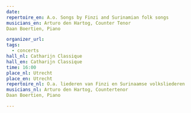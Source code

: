 ```yaml
---
date:
repertoire_en: A.o. Songs by Finzi and Surinamian folk songs
musicians_en: Arturo den Hartog, Counter Tenor
Daan Boertien, Piano

organizer_url: 
tags:
  - concerts
hall_nl: Catharijn Classique
hall_en: Catharijn Classique
time: 16:00
place_nl: Utrecht
place_en: Utrecht
repertoire_nl: O.a. liederen van Finzi en Surinaamse volksliederen
musicians_nl: Arturo den Hartog, Countertenor
Daan Boertien, Piano

---
```


